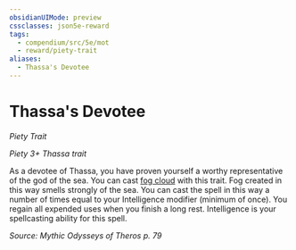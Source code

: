 ```yaml
---
obsidianUIMode: preview
cssclasses: json5e-reward
tags:
  - compendium/src/5e/mot
  - reward/piety-trait
aliases:
  - Thassa's Devotee
---
```

# Thassa's Devotee
*Piety Trait*  

*Piety 3+ Thassa trait*

As a devotee of Thassa, you have proven yourself a worthy representative of the god of the sea. You can cast [fog cloud](2-Mechanics/CLI/spells/fog-cloud.md) with this trait. Fog created in this way smells strongly of the sea. You can cast the spell in this way a number of times equal to your Intelligence modifier (minimum of once). You regain all expended uses when you finish a long rest. Intelligence is your spellcasting ability for this spell.

*Source: Mythic Odysseys of Theros p. 79*
